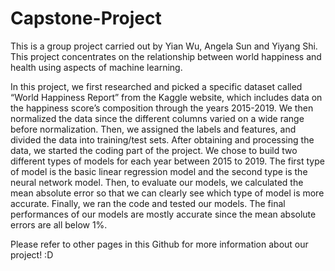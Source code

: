 # Capstone-Project
This is a group project carried out by Yian Wu, Angela Sun and Yiyang Shi. 
This project concentrates on the relationship between world happiness and health using aspects of machine learning.

In this project, we first researched and picked a specific dataset called “World Happiness Report” from the Kaggle website, which includes data on the happiness score’s composition through the years 2015-2019. 
We then normalized the data since the different columns varied on a wide range before normalization.
Then, we assigned the labels and features, and divided the data into training/test sets.
After obtaining and processing the data, we started the coding part of the project. 
We chose to build two different types of models for each year between 2015 to 2019. 
The first type of model is the basic linear regression model and the second type is the neural network model. 
Then, to evaluate our models, we calculated the mean absolute error so that we can clearly see which type of model is more accurate.
Finally, we ran the code and tested our models. 
The final performances of our models are mostly accurate since the mean absolute errors are all below 1%.

Please refer to other pages in this Github for more information about our project! :D
